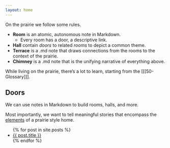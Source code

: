 ```yaml
---
layout: home
---
```


On the prairie we follow some rules.

- **Room** is an atomic, autonomous note in Markdown.
  - Every room has a door, a descriptive link.
- **Hall** contain *doors* to related *rooms* to depict a common theme.
- **Terrace** is a .md note that draws connections from the rooms to the context of the prairie.
- **Chimney** is a .md note that is the unifying narrative of everything above.



While living on the prairie, there’s a lot to learn, starting from the [[[50-Glossary]]].



## Doors

We can use notes in Markdown to build rooms, halls, and more.

Most importantly, we want to tell meaningful stories that encompass the [elements](/2020/12/25/Elements-Of-A-Prairie-Home) of a prairie style home.
<ul>
  {% for post in site.posts %}
    <li>
      <a href="{{ post.url }}">{{ post.title }}</a>
    </li>
  {% endfor %}
</ul>